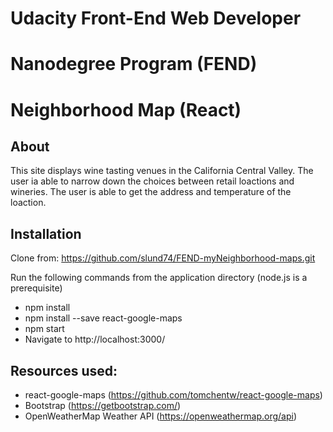 # Udacity Front-End Web Developer
# Nanodegree Program (FEND)

# Neighborhood Map (React)

## About
  This site displays wine tasting venues in the California Central Valley.  The user ia able to narrow down the choices between retail loactions and wineries.  The user is able to get the address and temperature of the loaction.

## Installation

Clone from: https://github.com/slund74/FEND-myNeighborhood-maps.git

Run the following commands from the application directory (node.js is a prerequisite)
  - npm install
  - npm install --save react-google-maps
  - npm start
  - Navigate to http://localhost:3000/

## Resources used:
  - react-google-maps (https://github.com/tomchentw/react-google-maps)
  - Bootstrap (https://getbootstrap.com/)
  - OpenWeatherMap Weather API (https://openweathermap.org/api)